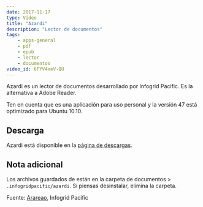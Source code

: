 ```yaml
---
date: 2017-11-17
type: Video
title: "Azardi"
description: "Lector de documentos"
tags:
    - apps-general
    - pdf
    - epub
    - lector
    - documentos
video_id: 6FYV4xeV-QU
---
```


Azardi es un lector de documentos desarrollado por Infogrid Pacific. Es la alternativa a Adobe Reader.

Ten en cuenta que es una aplicación para uso personal y la versión 47 está optimizado para Ubuntu 10.10.

## Descarga

Azardi está disponible en la [página de descargas](http://azardi.infogridpacific.com/azardi-download.html).

## Nota adicional

Los archivos guardados de están en la carpeta de documentos >               `.infogridpacific/azardi`. Si piensas desinstalar, elimina la carpeta.

Fuente: [Arareao](https://www.atareao.es/ubuntu/azardi-un-interesante-lector-de-libros-electronicos-epub/), Infogrid Pacific
